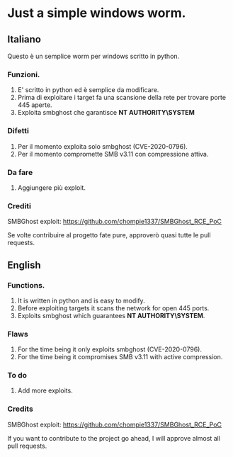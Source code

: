 # Just a simple windows worm.

## Italiano

Questo è un semplice worm per windows scritto in python.

### Funzioni.
1. E' scritto in python ed è semplice da modificare.
2. Prima di exploitare i target fa una scansione della rete per trovare porte 445 aperte.
3. Exploita smbghost che garantisce **NT AUTHORITY\SYSTEM**

### Difetti
1. Per il momento exploita solo smbghost (CVE-2020-0796).
2. Per il momento compromette SMB v3.11 con compressione attiva.

### Da fare
1. Aggiungere più exploit.

### Crediti
SMBGhost exploit: https://github.com/chompie1337/SMBGhost_RCE_PoC

Se volte contribuire al progetto fate pure, approverò quasi tutte le pull requests.

## English

### Functions.
1. It is written in python and is easy to modify.
2. Before exploiting targets it scans the network for open 445 ports.
3. Exploits smbghost which guarantees **NT AUTHORITY\SYSTEM**.

### Flaws
1. For the time being it only exploits smbghost (CVE-2020-0796).
2. For the time being it compromises SMB v3.11 with active compression.

### To do
1. Add more exploits.

### Credits
SMBGhost exploit: https://github.com/chompie1337/SMBGhost_RCE_PoC

If you want to contribute to the project go ahead, I will approve almost all pull requests.
